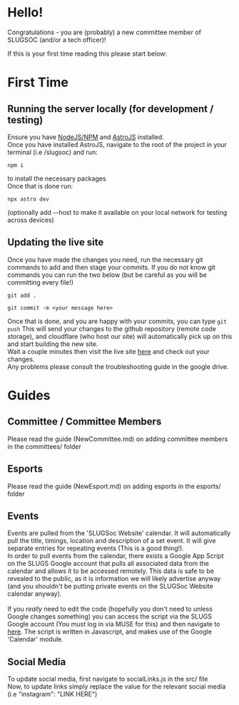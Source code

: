 # Hello!
Congratulations - you are (probably) a new committee member of SLUGSOC (and/or a tech officer)!

If this is your first time reading this please start below:
# First Time
## Running the server locally (for development / testing)
Ensure you have [NodeJS/NPM](https://docs.npmjs.com/downloading-and-installing-node-js-and-npm) and [AstroJS](https://astro.build/) installed. <br/>
Once you have installed AstroJS, navigate to the root of the project in your terminal (i.e <folder>/slugsoc) and run:
```
npm i
```
to install the necessary packages<br />
Once that is done run:
```
npx astro dev
```
(optionally add --host to make it available on your local network for testing across devices)

## Updating the live site
Once you have made the changes you need, run the necessary git commands to add and then stage your commits. If you do not know git commands you can run the two below (but be careful as you will be committing every file!)
```
git add . 
```
```
git commit -m <your message here>
```
Once that is done, and you are happy with your commits, you can type 
```git push```
This will send your changes to the github repository (remote code storage), and cloudflare (who host our site) will automatically pick up on this and start building the new site.<br/>
Wait a couple minutes then visit the live site [here](https://slugsoc.co.uk) and check out your changes.<br/> Any problems please consult the troubleshooting guide in the google drive.

# Guides
## Committee / Committee Members
Please read the guide (NewCommittee.md) on adding committee members in the committees/ folder
## Esports
Please read the guide (NewEsport.md) on adding esports in the esports/ folder
## Events
Events are pulled from the 'SLUGSoc Website' calendar. It will automatically pull the title, timings, location and description of a set event. It will give separate entries for repeating events (This is a good thing!).<br/>
In order to pull events from the calendar, there exists a Google App Script on the SLUGS Google account that pulls all associated data from the calendar and allows it to be accessed remotely. This data is safe to be revealed to the public, as it is information we will likely advertise anyway (and you shouldn't be putting private events on the SLUGSoc Website calendar anyway). 
<br/><br/>
If you *really* need to edit the code (hopefully you don't need to unless Google changes something) you can access the script via the SLUGS Google account (You must log in via MUSE for this) and then navigate to [here](https://developers.google.com/apps-script). The script is written in Javascript, and makes use of the Google 'Calendar' module.

## Social Media
To update social media, first navigate to socialLinks.js in the src/ file<br/>
Now, to update links simply replace the value for the relevant social media (i.e "instagram": "LINK HERE")
